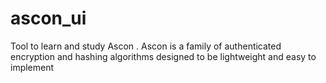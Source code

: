 # ascon_ui
Tool to learn and study Ascon . Ascon is a family of authenticated encryption and hashing algorithms designed to be lightweight and easy to implement
